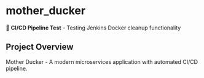 # mother_ducker

🚀 **CI/CD Pipeline Test** - Testing Jenkins Docker cleanup functionality

## Project Overview
Mother Ducker - A modern microservices application with automated CI/CD pipeline.